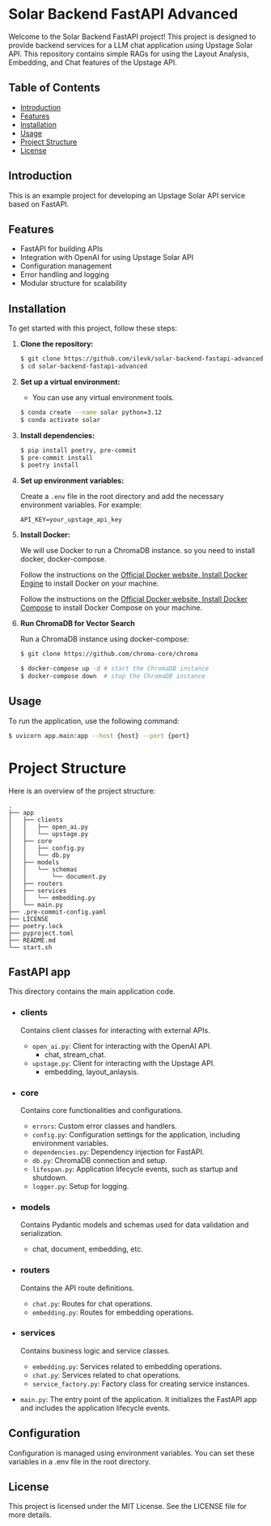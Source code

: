 # Solar Backend FastAPI Advanced

Welcome to the Solar Backend FastAPI project! This project is designed to provide backend services for a LLM chat application using Upstage Solar API.
This repository contains simple RAGs for using the Layout Analysis, Embedding, and Chat features of the Upstage API.

## Table of Contents

- [Introduction](#introduction)
- [Features](#features)
- [Installation](#installation)
- [Usage](#usage)
- [Project Structure](#project-structure)
- [License](#license)

## Introduction

This is an example project for developing an Upstage Solar API service based on FastAPI.

## Features

- FastAPI for building APIs
- Integration with OpenAI for using Upstage Solar API
- Configuration management
- Error handling and logging
- Modular structure for scalability

## Installation

To get started with this project, follow these steps:

1. **Clone the repository:**

    ```sh
    $ git clone https://github.com/ilevk/solar-backend-fastapi-advanced.git
    $ cd solar-backend-fastapi-advanced
    ```

2. **Set up a virtual environment:**
    - You can use any virtual environment tools.
    ```sh
    $ conda create --name solar python=3.12
    $ conda activate solar
    ```

3. **Install dependencies:**

    ```sh
    $ pip install poetry, pre-commit
    $ pre-commit install
    $ poetry install
    ```

4. **Set up environment variables:**

    Create a `.env` file in the root directory and add the necessary environment variables. For example:

    ```env
    API_KEY=your_upstage_api_key
    ```

5. **Install Docker:**

    We will use Docker to run a ChromaDB instance. so you need to install docker, docker-compose.

    Follow the instructions on the [Official Docker website, Install Docker Engine](https://docs.docker.com/engine/install/) to install Docker on your machine.

    Follow the instructions on the [Official Docker website, Install Docker Compose](https://docs.docker.com/compose/install/) to install Docker Compose on your machine.

6. **Run ChromaDB for Vector Search**

    Run a ChromaDB instance using docker-compose:

    ```sh
    $ git clone https://github.com/chroma-core/chroma

    $ docker-compose up -d # start the ChromaDB instance
    $ docker-compose down  # stop the ChromaDB instance
    ```

## Usage

To run the application, use the following command:

```sh
$ uvicorn app.main:app --host {host} --port {port}
```

# Project Structure
Here is an overview of the project structure:

```
.
├── app
│   ├── clients
│   │   ├── open_ai.py
│   │   └── upstage.py
│   ├── core
│   │   ├── config.py
│   │   └── db.py
│   ├── models
│   │   └── schemas
│   │       └── document.py
│   ├── routers
│   ├── services
│   │   └── embedding.py
│   └── main.py
├── .pre-commit-config.yaml
├── LICENSE
├── poetry.lock
├── pyproject.toml
├── README.md
└── start.sh
```

## FastAPI app
This directory contains the main application code.

- ### clients
  Contains client classes for interacting with external APIs.
  - `open_ai.py`: Client for interacting with the OpenAI API.
    - chat, stream_chat.
  - `upstage.py`: Client for interacting with the Upstage API.
    - embedding, layout_anlaysis.

- ### core
  Contains core functionalities and configurations.
  - `errors`: Custom error classes and handlers.
  - `config.py`: Configuration settings for the application, including environment variables.
  - `dependencies.py`: Dependency injection for FastAPI.
  - `db.py`: ChromaDB connection and setup.
  - `lifespan.py`: Application lifecycle events, such as startup and shutdown.
  - `logger.py`: Setup for logging.

- ### models
  Contains Pydantic models and schemas used for data validation and serialization.
  - chat, document, embedding, etc.

- ### routers
  Contains the API route definitions.
    - `chat.py`: Routes for chat operations.
    - `embedding.py`: Routes for embedding operations.

- ### services
  Contains business logic and service classes.
  - `embedding.py`: Services related to embedding operations.
  - `chat.py`: Services related to chat operations.
  - `service_factory.py`: Factory class for creating service instances.

- `main.py`: The entry point of the application. It initializes the FastAPI app and includes the application lifecycle events.

## Configuration
Configuration is managed using environment variables. You can set these variables in a .env file in the root directory.

## License
This project is licensed under the MIT License. See the LICENSE file for more details.
